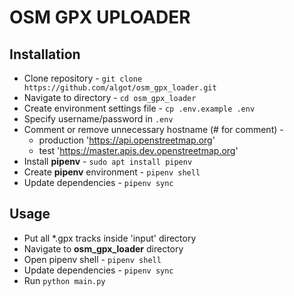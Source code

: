 # OSM GPX UPLOADER

## Installation
* Clone repository - `git clone https://github.com/algot/osm_gpx_loader.git`
* Navigate to directory - `cd osm_gpx_loader`
* Create environment settings file - `cp .env.example .env `
* Specify username/password in `.env`
* Comment or remove unnecessary hostname (# for comment) - 
  * production 'https://api.openstreetmap.org'
  * test 'https://master.apis.dev.openstreetmap.org'
* Install **pipenv** - `sudo apt install pipenv`
* Create **pipenv** environment - `pipenv shell`
* Update dependencies - `pipenv sync`

## Usage
* Put all *.gpx tracks inside 'input' directory
* Navigate to **osm_gpx_loader** directory
* Open pipenv shell - `pipenv shell`
* Update dependencies - `pipenv sync`
* Run `python main.py`